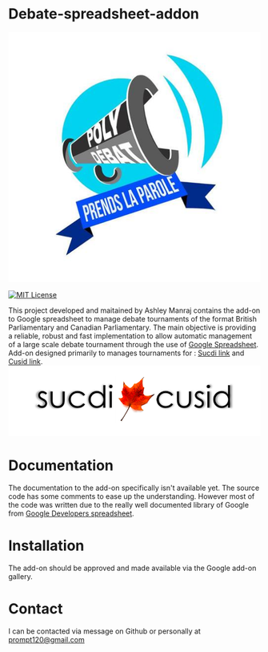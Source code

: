 # Debate-spreadsheet-addon

![PolyDebat Logo](docs/images/thumbnail.jpg?raw=true)

[![MIT License](https://img.shields.io/badge/license-MIT-blue.svg?style=flat)](http://choosealicense.com/licenses/mit/)

This project developed and maitained by Ashley Manraj contains the add-on to Google spreadsheet to manage debate tournaments of the format British Parliamentary and Canadian Parliamentary. 
The main objective is providing a reliable, robust and fast implementation to allow automatic management of a large scale debate tournament through the use of [Google Spreadsheet](https://docs.google.com/spreadsheets).
Add-on designed primarily to manages tournaments for :
[Sucdi link](http://sucdiblog.wix.com/sucdi) and [Cusid link](http://www.cusid.ca/).
![Sucdi/Cusid Logo](docs/images/sucdi_cusid.png?raw=true)

# Documentation
The documentation to the add-on specifically isn't available yet. The source code has some comments to ease up the understanding. However most of the code was written due to the really well documented library of Google from [Google Developers spreadsheet](https://developers.google.com/apps-script/reference/spreadsheet/).
# Installation
The add-on should be approved and made available via the Google add-on gallery.

# Contact
I can be contacted via message on Github or personally at prompt120@gmail.com
